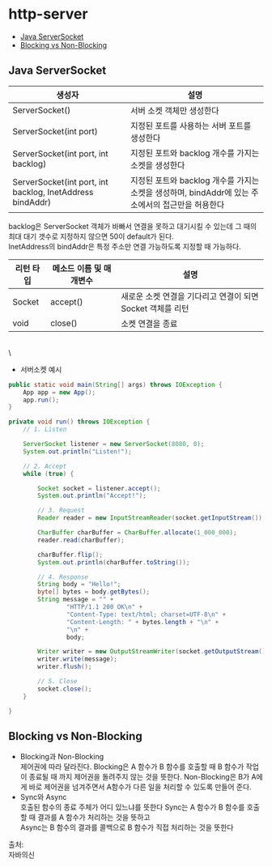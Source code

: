 # http-server

* [Java ServerSocket](http-server.md#java-serversocket)
* [Blocking vs Non-Blocking](http-server.md#blocking-vs-non-blocking)

## Java ServerSocket

| 생성자                                                       | 설명                                                             |
| --------------------------------------------------------- | -------------------------------------------------------------- |
| ServerSocket()                                            | 서버 소켓 객체만 생성한다                                                 |
| ServerSocket(int port)                                    | 지정된 포트를 사용하는 서버 포트를 생성한다                                       |
| ServerSocket(int port, int backlog)                       | 지정된 포트와 backlog 개수를 가지는 소켓을 생성한다                               |
| ServerSocket(int port, int backlog, InetAddress bindAddr) | 지정된 포트와 backlog 개수를 가지는 소켓을 생성하며, bindAddr에 있는 주소에서의 접근만을 허용한다 |

backlog은 ServerSocket 객체가 바빠서 연결을 못하고 대기시킬 수 있는데 그 때의 최대 대기 갯수로 지정하지 않으면 50이 default가 된다.\
InetAddress의 bindAddr은 특정 주소만 연결 가능하도록 지정할 때 가능하다.

| 리턴 타입  | 메소드 이름 및 매개변수 | 설명                                   |
| ------ | ------------- | ------------------------------------ |
| Socket | accept()      | 새로운 소켓 연결을 기다리고 연결이 되면 Socket 객체를 리턴 |
| void   | close()       | 소켓 연결을 종료                            |

\
\


* 서버소켓 예시

```java
public static void main(String[] args) throws IOException {
    App app = new App();
    app.run();
}

private void run() throws IOException {
    // 1. Listen

    ServerSocket listener = new ServerSocket(8080, 0);
    System.out.println("Listen!");

    // 2. Accept
    while (true) {

        Socket socket = listener.accept();
        System.out.println("Accept!");

        // 3. Request
        Reader reader = new InputStreamReader(socket.getInputStream());

        CharBuffer charBuffer = CharBuffer.allocate(1_000_000);
        reader.read(charBuffer);

        charBuffer.flip();
        System.out.println(charBuffer.toString());

        // 4. Response
        String body = "Hello!";
        byte[] bytes = body.getBytes();
        String message = "" +
                "HTTP/1.1 200 OK\n" +
                "Content-Type: text/html; charset=UTF-8\n" +
                "Content-Length: " + bytes.length + "\n" +
                "\n" +
                body;

        Writer writer = new OutputStreamWriter(socket.getOutputStream());
        writer.write(message);
        writer.flush();

        // 5. Close
        socket.close();
    }

}
```

## Blocking vs Non-Blocking

* Blocking과 Non-Blocking\
  제어권에 따라 달라진다. Blocking은 A 함수가 B 함수를 호출할 때 B 함수가 작업이 종료될 때 까지 제어권을 돌려주지 않는 것을 뜻한다. Non-Blocking은 B가 A에게 바로 제어권을 넘겨주면서 A함수가 다른 일을 처리할 수 있도록 만들어 준다.
* Sync와 Async\
  호출된 함수의 종료 주체가 어디 있느냐를 뜻한다 Sync는 A 함수가 B 함수를 호출 할 때 결과를 A 함수가 처리하는 것을 뜻하고\
  Async는 B 함수의 결과를 콜백으로 B 함수가 직접 처리하는 것을 뜻한다

출처:\
자바의신
